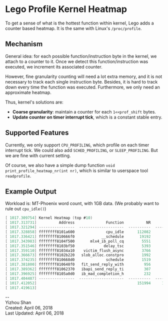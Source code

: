 # Lego Profile Kernel Heatmap

To get a sense of what is the hottest function within kernel, Lego adds a  counter based heatmap. It is the same with Linux's `/proc/profile`.

## Mechanism
General idea: for each possible function/instruction byte in the kernel, we attach to a counter to it. Once we detect this function/instruction was executed, we increment its associated counter.

However, fine granularity counting will need a lot extra memory, and it is not necessary to track each single instruction byte. Besides, it is hard to track down every time the function was executed. Furthermore, we only need an approximate heatmap.

Thus, kernel's solutions are:

- __Coarse granularity__: maintain a counter for each `1<<prof_shift` bytes.
- __Update counter on timer interrupt tick__, which is a constant stable entry.

## Supported Features

Currently, we only support `CPU_PROFILING`, which profile on each timer interrupt tick. We could also add `SCHED_PROFILING`, or `SLEEP_PROFILING`. But we are fine with current setting.

Of course, we also have a simple dump function `void print_profile_heatmap_nr(int nr)`, which is similar to userspace tool `readprofile`.

## Example Output
Workload is: MT-Phoenix word count, with 1GB data. (We probably want to rule out `cpu_idle()`)
```c
[ 1017.309754] Kernel Heatmap (top #10)
[ 1017.313731]          Address              Function          NR          %
[ 1017.321294] ----------------  --------------------  ----------  ---------
[ 1017.328858] ffffffff8101a600              cpu_idle      112082      73.11
[ 1017.336421] ffffffff810666f0            __schedule       19192      12.95
[ 1017.343983] ffffffff8104f500       mlx4_ib_poll_cq        5551       3.99
[ 1017.351546] ffffffff8103bf50             delay_tsc        5393       3.83
[ 1017.359110] ffffffff81034a10    victim_flush_async        3766       2.72
[ 1017.366673] ffffffff8102b220   slob_alloc.constpro        1992       1.47
[ 1017.374235] ffffffff810668d0              schedule        1519       0.15
[ 1017.381800] ffffffff810648f0   fit_send_reply_with         956       0.95
[ 1017.389362] ffffffff81062370   ibapi_send_reply_ti         307       0.30
[ 1017.396925] ffffffff8105a0d0   ib_mad_completion_h         232       0.23
[ 1017.404487] ----------------  --------------------  ----------  ---------
[ 1017.412052]                                             151994     100.00
[ 1017.419613]
```

--  
Yizhou Shan  
Created: April 06, 2018  
Last Updated: April 06, 2018
